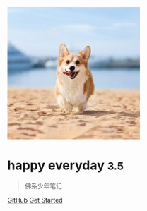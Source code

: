 ![logo](dog.jpg)


# happy everyday <small>3.5</small>

> 佛系少年笔记

[comment]: <> (- 简单、轻便 &#40;压缩后 ~21kB&#41;)

[comment]: <> (- 无需生成 html 文件)

[comment]: <> (- 众多主题)

[GitHub](https://github.com/Give-me-meat)
[Get Started](README)
